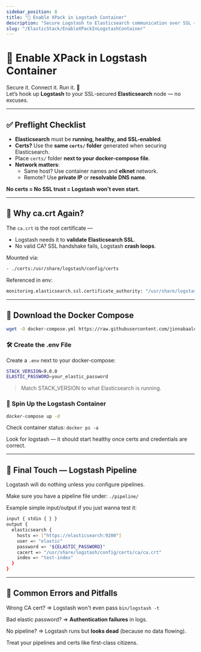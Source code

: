 ```yaml
---
sidebar_position: 8
title: "🐳 Enable XPack in Logstash Container"
description: "Secure Logstash to Elasticsearch communication over SSL — production-ready container setup"
slug: "/ElasticStack/EnableXPackInLogstashContainer"
---
```


# 🐳 Enable XPack in Logstash Container

Secure it. Connect it. Run it. 🚀  
Let’s hook up **Logstash** to your SSL-secured **Elasticsearch** node — no excuses.

---

## ✅ Preflight Checklist

- **Elasticsearch** must be **running, healthy, and SSL-enabled**.
- **Certs?** Use the **same `certs/` folder** generated when securing Elasticsearch.
- Place `certs/` folder **next to your docker-compose file**.
- **Network matters**:  
  - Same host? Use container names and **elknet** network.
  - Remote? Use **private IP** or **resolvable DNS name**.

**No certs = No SSL trust = Logstash won't even start.**

---
## 📜 Why ca.crt Again?
The `ca.crt` is the root certificate —  
- Logstash needs it to **validate Elasticsearch SSL**.
- No valid CA? SSL handshake fails, Logstash **crash loops**.

Mounted via:

```bash
- ./certs:/usr/share/logstash/config/certs
```

Referenced in env:
```bash
monitoring.elasticsearch.ssl.certificate_authority: "/usr/share/logstash/config/certs/ca/ca.crt"
```
---
## 🐳 Download the Docker Compose
```bash
wget -O docker-compose.yml https://raw.githubusercontent.com/jinnabaalu/ELKOperations/refs/heads/main/logstash/postgres-to-elasticsearch/xpack-docker-compose.yml
```

### 🛠️ Create the .env File
Create a `.env` next to your docker-compose:
```bash
STACK_VERSION=9.0.0
ELASTIC_PASSWORD=your_elastic_password
```
> Match STACK_VERSION to what Elasticsearch is running.

### 🚀 Spin Up the Logstash Container
```bash
docker-compose up -d
```
Check container status: `docker ps -a`

Look for logstash — it should start healthy once certs and credentials are correct.

---

## 🎯 Final Touch — Logstash Pipeline
Logstash will do nothing unless you configure pipelines.

Make sure you have a pipeline file under: `./pipeline/`

Example simple input/output if you just wanna test it:
```bash
input { stdin { } }
output {
  elasticsearch {
    hosts => ["https://elasticsearch:9200"]
    user => "elastic"
    password => "${ELASTIC_PASSWORD}"
    cacert => "/usr/share/logstash/config/certs/ca/ca.crt"
    index => "test-index"
  }
}
```
---
## 🚨 Common Errors and Pitfalls
Wrong CA cert? => Logstash won't even pass `bin/logstash -t`

Bad elastic password? => **Authentication failures** in logs.

No pipeline? => Logstash runs but **looks dead** (because no data flowing).

Treat your pipelines and certs like first-class citizens. 